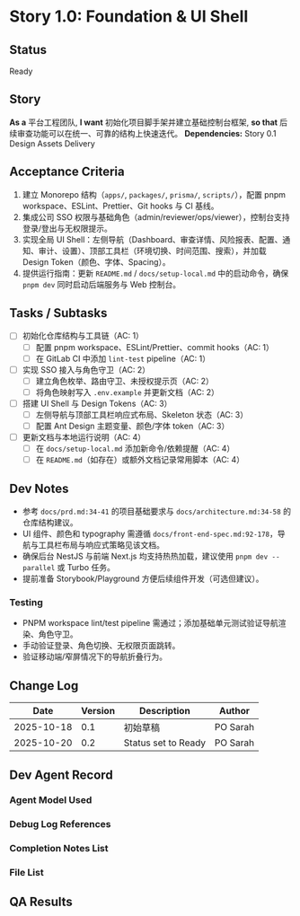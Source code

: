 # Story 1.0: Foundation & UI Shell

## Status
Ready

## Story
**As a** 平台工程团队,
**I want** 初始化项目脚手架并建立基础控制台框架,
**so that** 后续审查功能可以在统一、可靠的结构上快速迭代。
**Dependencies:** Story 0.1 Design Assets Delivery

## Acceptance Criteria
1. 建立 Monorepo 结构（`apps/`, `packages/`, `prisma/`, `scripts/`），配置 pnpm workspace、ESLint、Prettier、Git hooks 与 CI 基线。
2. 集成公司 SSO 权限与基础角色（admin/reviewer/ops/viewer），控制台支持登录/登出与无权限提示。
3. 实现全局 UI Shell：左侧导航（Dashboard、审查详情、风险报表、配置、通知、审计、设置）、顶部工具栏（环境切换、时间范围、搜索），并加载 Design Token（颜色、字体、Spacing）。
4. 提供运行指南：更新 `README.md` / `docs/setup-local.md` 中的启动命令，确保 `pnpm dev` 同时启动后端服务与 Web 控制台。

## Tasks / Subtasks
- [ ] 初始化仓库结构与工具链（AC: 1）
  - [ ] 配置 pnpm workspace、ESLint/Prettier、commit hooks（AC: 1）
  - [ ] 在 GitLab CI 中添加 `lint-test` pipeline（AC: 1）
- [ ] 实现 SSO 接入与角色守卫（AC: 2）
  - [ ] 建立角色枚举、路由守卫、未授权提示页（AC: 2）
  - [ ] 将角色映射写入 `.env.example` 并更新文档（AC: 2）
- [ ] 搭建 UI Shell 与 Design Tokens（AC: 3）
  - [ ] 左侧导航与顶部工具栏响应式布局、Skeleton 状态（AC: 3）
  - [ ] 配置 Ant Design 主题变量、颜色/字体 token（AC: 3）
- [ ] 更新文档与本地运行说明（AC: 4）
  - [ ] 在 `docs/setup-local.md` 添加新命令/依赖提醒（AC: 4）
  - [ ] 在 `README.md`（如存在）或额外文档记录常用脚本（AC: 4）

## Dev Notes
- 参考 `docs/prd.md:34-41` 的项目基础要求与 `docs/architecture.md:34-58` 的仓库结构建议。
- UI 组件、颜色和 typography 需遵循 `docs/front-end-spec.md:92-178`，导航与工具栏布局与响应式策略见该文档。
- 确保后台 NestJS 与前端 Next.js 均支持热热加载，建议使用 `pnpm dev --parallel` 或 Turbo 任务。
- 提前准备 Storybook/Playground 方便后续组件开发（可选但建议）。

### Testing
- PNPM workspace lint/test pipeline 需通过；添加基础单元测试验证导航渲染、角色守卫。
- 手动验证登录、角色切换、无权限页面跳转。
- 验证移动端/窄屏情况下的导航折叠行为。

## Change Log
| Date | Version | Description | Author |
| --- | --- | --- | --- |
| 2025-10-18 | 0.1 | 初始草稿 | PO Sarah |
| 2025-10-20 | 0.2 | Status set to Ready | PO Sarah |

## Dev Agent Record

### Agent Model Used

### Debug Log References

### Completion Notes List

### File List

## QA Results

